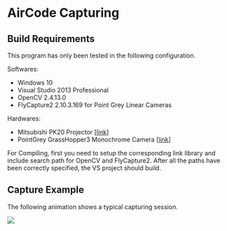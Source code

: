 # AirCode Capturing 

## Build Requirements
This program has only been tested in the following configuration.

Softwares:
- Windows 10
- Visual Studio 2013 Professional
- OpenCV 2.4.13.0
- FlyCapture2 2.10.3.169 for Point Grey Linear Cameras

Hardwares:
- Mitsubishi PK20 Projector [[link](https://www.amazon.com/Mitsubishi-PK20-PocketProjector/dp/B000I28EGC)]
- PointGrey GrassHopper3 Monochrome Camera [[link](https://www.ptgrey.com/grasshopper3-32-mp-mono-usb3-vision-sony-pregius-imx252)]

For Compiling, first you need to setup the corresponding link library and 
include search path for OpenCV and FlyCapture2. After all the paths have been
correctly specified, the VS project should build. 

## Capture Example

The following animation shows a typical capturing session.

![](https://media.giphy.com/media/xUOxfdA76vkje4UqcM/giphy.gif)
